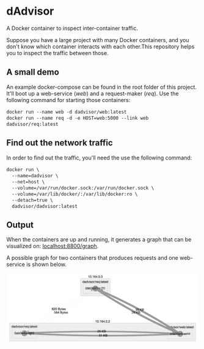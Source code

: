 # dAdvisor
A Docker container to inspect inter-container traffic.

Suppose you have a large project with many Docker containers, and you don't know which container interacts with each other.This repository helps you to inspect the traffic between those.

## A small demo
An example docker-compose can be found in the root folder of this project.
It'll boot up a web-service (*web*) and a request-maker (*req*). Use the following command for starting those containers:

	docker run --name web -d dadvisor/web:latest
	docker run --name req -d -e HOST=web:5000 --link web dadvisor/req:latest

## Find out the network traffic
In order to find out the traffic, you'll need the use the following command:

	docker run \
	  --name=dadvisor \
	  --net=host \
	  --volume=/var/run/docker.sock:/var/run/docker.sock \
	  --volume=/var/lib/docker/:/var/lib/docker:ro \
	  --detach=true \
	  dadvisor/dadvisor:latest

## Output
When the containers are up and running, it generates a graph that can be visualized on: [localhost:8800/graph](localhost:8800/graph).

A possible graph for two containers that produces requests and one web-service is shown below.

![Graph](docs/graph.png)